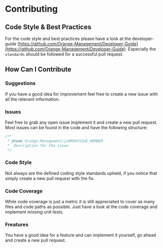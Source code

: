 # Contributing

## Code Style & Best Practices

For the code style and best practices please have a look at the developer-guide [https://github.com/Orange-Management/Developer-Guide](https://github.com/Orange-Management/Developer-Guide). Especially the `standards` should be followed for a successful pull request.

## How Can I Contribute

### Suggestions

If you have a good idea for improvement feel free to create a new issue with all the relevant information.

### Issues

Feel free to grab any open issue implement it and create a new pull request. Most issues can be found in the code and have the following structure:

```js
/**
 * @todo Orange-Management/jsOMS#ISSUE_NUMBER
 *  Description for the issue
 */
```

### Code Style

Not always are the defined coding style standards upheld, if you notice that simply create a new pull request with the fix.

### Code Coverage

While code coverage is just a metric it is still appreciated to cover as many files and code paths as possible. Just have a look at the code coverage and implement missing unit tests.

### Freatures

You have a good idea for a feature and can implement it yourself, go ahead and create a new pull request.